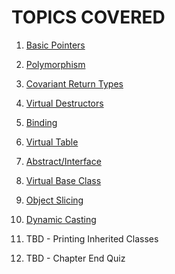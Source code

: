 # TOPICS COVERED

1. [Basic Pointers](BasicPointersAndReferencetypesInInheritance.cpp)
 
2. [Polymorphism](polimorphism.cpp)
 
3. [Covariant Return Types](final-covariantreturnTypes.cpp)
 
4. [Virtual Destructors](virtualDestructors.cpp)
 
5. [Binding](earlyBinding-lateBinding.cpp)
 
6. [Virtual Table](virtualTable.cpp)
 
7. [Abstract/Interface](pureVirtual-Abstract-Interfaces.cpp)
 
8. [Virtual Base Class](virtualbaseClasse.cpp)
 
9. [Object Slicing](objectSlicing.cpp)
 
10. [Dynamic Casting](dynamicCasts.cpp)
 
11. TBD - Printing Inherited Classes
 
12. TBD - Chapter End Quiz